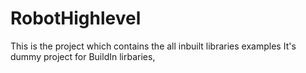 # RobotHighlevel
This is the project which contains the all inbuilt libraries examples
It's dummy project for BuildIn lirbaries,
